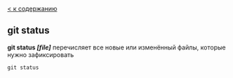 [< к содержанию](./status.md)

## git status 

**git status *[file]*** перечисляет все новые или изменённый файлы, которые нужно зафиксировать

```bash-
git status
```